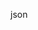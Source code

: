json

<!-- add-file: ./json1.json -->
<!-- add-web: https://raw.githubusercontent.com/NWylynko/markdown-add-files/master/examples/json2.json -->
